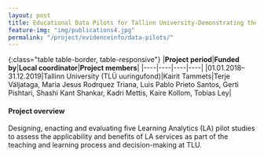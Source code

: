 ```yaml
---
layout: post
title: Educational Data Pilots for Tallinn University-Demonstrating the Practical Benefits for Multiple Stakeholders  
feature-img: "img/publications4.jpg"
permalink: "/project/evidenceinfo/data-pilots/"
---
```


{:class="table table-border, table-responsive"}
|**Project period**|**Funded by**|**Local coordinator**|**Project members**|
|----|----|----|----|
|01.01.2018–31.12.2019|Tallinn University (TLÜ uuringufond)|Kairit Tammets|Terje Väljataga, Maria Jesus Rodrquez Triana, Luis Pablo Prieto Santos, Gerti Pishtari, Shashi Kant Shankar, Kadri Mettis, Kaire Kollom, Tobias Ley|

#### Project overview
Designing, enacting and evaluating five Learning Analytics (LA) pilot studies to assess the applicability and benefits of LA services as part of the teaching and learning process and decision-making at TLU.

